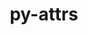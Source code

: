 ---
title: "py-attrs"
layout: cache
categories: [package, develop-2024-09-22]
meta: {"versions": ["23.1.0"], "compilers": ["apple-clang@=15.0.0", "gcc@=11.1.0", "gcc@=11.4.0", "gcc@=7.3.1", "gcc@=7.5.0", "gcc@=9.4.0", "oneapi@=2024.2.1"], "oss": ["amzn2", "ubuntu18.04", "ubuntu20.04", "ubuntu22.04", "ventura"], "platforms": ["darwin", "linux"], "targets": ["aarch64", "neoverse_n1", "neoverse_v1", "neoverse_v2", "ppc64le", "x86_64_v3"], "stacks": ["aws-isc", "aws-isc-aarch64", "data-vis-sdk", "e4s-neoverse-v2", "e4s-neoverse_v1", "e4s-oneapi", "e4s-power", "ml-darwin-aarch64-mps", "ml-linux-x86_64-cpu", "ml-linux-x86_64-cuda", "ml-linux-x86_64-rocm", "radiuss", "root"], "num_specs": 19, "num_specs_by_stack": {"root": 19, "ml-darwin-aarch64-mps": 2, "aws-isc-aarch64": 2, "aws-isc": 1, "e4s-power": 2, "radiuss": 2, "data-vis-sdk": 2, "e4s-neoverse_v1": 2, "e4s-neoverse-v2": 2, "ml-linux-x86_64-rocm": 1, "ml-linux-x86_64-cuda": 2, "ml-linux-x86_64-cpu": 2, "e4s-oneapi": 2}}
spec_details: [{"hash": "xwjspbvveb32oz7owtxz3mkkrn7fyvzf", "compiler": "apple-clang@=15.0.0", "versions": ["23.1.0"], "os": "ventura", "platform": "darwin", "target": "aarch64", "variants": ["build_system=python_pip"], "stacks": ["root", "ml-darwin-aarch64-mps"], "size": "-", "tarball": "https://binaries.spack.io/develop-2024-09-22/build_cache/darwin-ventura-aarch64/apple-clang-15.0.0/py-attrs-23.1.0/darwin-ventura-aarch64-apple-clang-15.0.0-py-attrs-23.1.0-xwjspbvveb32oz7owtxz3mkkrn7fyvzf.spack"}, {"hash": "fykyjt2zzdil523q2dtnvrqfgiokrtuf", "compiler": "apple-clang@=15.0.0", "versions": ["23.1.0"], "os": "ventura", "platform": "darwin", "target": "aarch64", "variants": ["build_system=python_pip"], "stacks": ["root", "ml-darwin-aarch64-mps"], "size": "-", "tarball": "https://binaries.spack.io/develop-2024-09-22/build_cache/darwin-ventura-aarch64/apple-clang-15.0.0/py-attrs-23.1.0/darwin-ventura-aarch64-apple-clang-15.0.0-py-attrs-23.1.0-fykyjt2zzdil523q2dtnvrqfgiokrtuf.spack"}, {"hash": "5y6qbvg4ovuawadrfbd7mjmmfmgqar2s", "compiler": "gcc@=7.3.1", "versions": ["23.1.0"], "os": "amzn2", "platform": "linux", "target": "aarch64", "variants": ["build_system=python_pip"], "stacks": ["root", "aws-isc-aarch64"], "size": "-", "tarball": "https://binaries.spack.io/develop-2024-09-22/build_cache/linux-amzn2-aarch64/gcc-7.3.1/py-attrs-23.1.0/linux-amzn2-aarch64-gcc-7.3.1-py-attrs-23.1.0-5y6qbvg4ovuawadrfbd7mjmmfmgqar2s.spack"}, {"hash": "e7apmbfu3k7xqkjnwg4ili4ezty44lfz", "compiler": "gcc@=7.3.1", "versions": ["23.1.0"], "os": "amzn2", "platform": "linux", "target": "neoverse_n1", "variants": ["build_system=python_pip"], "stacks": ["root", "aws-isc-aarch64"], "size": "-", "tarball": "https://binaries.spack.io/develop-2024-09-22/build_cache/linux-amzn2-neoverse_n1/gcc-7.3.1/py-attrs-23.1.0/linux-amzn2-neoverse_n1-gcc-7.3.1-py-attrs-23.1.0-e7apmbfu3k7xqkjnwg4ili4ezty44lfz.spack"}, {"hash": "nxlp5ymw7sgdnptedfam2qvs2wvxlhwt", "compiler": "gcc@=7.3.1", "versions": ["23.1.0"], "os": "amzn2", "platform": "linux", "target": "x86_64_v3", "variants": ["build_system=python_pip"], "stacks": ["root", "aws-isc"], "size": "-", "tarball": "https://binaries.spack.io/develop-2024-09-22/build_cache/linux-amzn2-x86_64_v3/gcc-7.3.1/py-attrs-23.1.0/linux-amzn2-x86_64_v3-gcc-7.3.1-py-attrs-23.1.0-nxlp5ymw7sgdnptedfam2qvs2wvxlhwt.spack"}, {"hash": "3qxyypvcdi44jxf2t3psaoadpml6tsnc", "compiler": "gcc@=9.4.0", "versions": ["23.1.0"], "os": "ubuntu20.04", "platform": "linux", "target": "ppc64le", "variants": ["build_system=python_pip"], "stacks": ["e4s-power", "root"], "size": "-", "tarball": "https://binaries.spack.io/develop-2024-09-22/build_cache/linux-ubuntu20.04-ppc64le/gcc-9.4.0/py-attrs-23.1.0/linux-ubuntu20.04-ppc64le-gcc-9.4.0-py-attrs-23.1.0-3qxyypvcdi44jxf2t3psaoadpml6tsnc.spack"}, {"hash": "r3qhznglq4zipq3d4qmu4d3jdvhyjea4", "compiler": "gcc@=7.5.0", "versions": ["23.1.0"], "os": "ubuntu18.04", "platform": "linux", "target": "x86_64_v3", "variants": ["build_system=python_pip"], "stacks": ["radiuss", "root"], "size": "-", "tarball": "https://binaries.spack.io/develop-2024-09-22/build_cache/linux-ubuntu18.04-x86_64_v3/gcc-7.5.0/py-attrs-23.1.0/linux-ubuntu18.04-x86_64_v3-gcc-7.5.0-py-attrs-23.1.0-r3qhznglq4zipq3d4qmu4d3jdvhyjea4.spack"}, {"hash": "xnvphy7ot7iskicj3affnqn5trtje27p", "compiler": "gcc@=7.5.0", "versions": ["23.1.0"], "os": "ubuntu18.04", "platform": "linux", "target": "x86_64_v3", "variants": ["build_system=python_pip"], "stacks": ["radiuss", "root"], "size": "-", "tarball": "https://binaries.spack.io/develop-2024-09-22/build_cache/linux-ubuntu18.04-x86_64_v3/gcc-7.5.0/py-attrs-23.1.0/linux-ubuntu18.04-x86_64_v3-gcc-7.5.0-py-attrs-23.1.0-xnvphy7ot7iskicj3affnqn5trtje27p.spack"}, {"hash": "p3evqaeh73t6zcyqay6q3xmeonw2ltiq", "compiler": "gcc@=9.4.0", "versions": ["23.1.0"], "os": "ubuntu20.04", "platform": "linux", "target": "ppc64le", "variants": ["build_system=python_pip"], "stacks": ["e4s-power", "root"], "size": "-", "tarball": "https://binaries.spack.io/develop-2024-09-22/build_cache/linux-ubuntu20.04-ppc64le/gcc-9.4.0/py-attrs-23.1.0/linux-ubuntu20.04-ppc64le-gcc-9.4.0-py-attrs-23.1.0-p3evqaeh73t6zcyqay6q3xmeonw2ltiq.spack"}, {"hash": "emze3zrf5mrsiyjj4leuafobnvywfcje", "compiler": "gcc@=11.1.0", "versions": ["23.1.0"], "os": "ubuntu20.04", "platform": "linux", "target": "x86_64_v3", "variants": ["build_system=python_pip"], "stacks": ["data-vis-sdk", "root"], "size": "-", "tarball": "https://binaries.spack.io/develop-2024-09-22/build_cache/linux-ubuntu20.04-x86_64_v3/gcc-11.1.0/py-attrs-23.1.0/linux-ubuntu20.04-x86_64_v3-gcc-11.1.0-py-attrs-23.1.0-emze3zrf5mrsiyjj4leuafobnvywfcje.spack"}, {"hash": "wmwha2b65esqfwjay5yd3hpi7fq3vhby", "compiler": "gcc@=11.1.0", "versions": ["23.1.0"], "os": "ubuntu20.04", "platform": "linux", "target": "x86_64_v3", "variants": ["build_system=python_pip"], "stacks": ["data-vis-sdk", "root"], "size": "-", "tarball": "https://binaries.spack.io/develop-2024-09-22/build_cache/linux-ubuntu20.04-x86_64_v3/gcc-11.1.0/py-attrs-23.1.0/linux-ubuntu20.04-x86_64_v3-gcc-11.1.0-py-attrs-23.1.0-wmwha2b65esqfwjay5yd3hpi7fq3vhby.spack"}, {"hash": "tmzrmmw5ziymq532pc622dxfqbkfofuw", "compiler": "gcc@=11.4.0", "versions": ["23.1.0"], "os": "ubuntu22.04", "platform": "linux", "target": "neoverse_v1", "variants": ["build_system=python_pip"], "stacks": ["root", "e4s-neoverse_v1"], "size": "-", "tarball": "https://binaries.spack.io/develop-2024-09-22/build_cache/linux-ubuntu22.04-neoverse_v1/gcc-11.4.0/py-attrs-23.1.0/linux-ubuntu22.04-neoverse_v1-gcc-11.4.0-py-attrs-23.1.0-tmzrmmw5ziymq532pc622dxfqbkfofuw.spack"}, {"hash": "eaerxsjhnspwtb53pcaefv7xmx346ss3", "compiler": "gcc@=11.4.0", "versions": ["23.1.0"], "os": "ubuntu22.04", "platform": "linux", "target": "neoverse_v1", "variants": ["build_system=python_pip"], "stacks": ["root", "e4s-neoverse_v1"], "size": "-", "tarball": "https://binaries.spack.io/develop-2024-09-22/build_cache/linux-ubuntu22.04-neoverse_v1/gcc-11.4.0/py-attrs-23.1.0/linux-ubuntu22.04-neoverse_v1-gcc-11.4.0-py-attrs-23.1.0-eaerxsjhnspwtb53pcaefv7xmx346ss3.spack"}, {"hash": "zf4etfsa5qjrx2jsa4k5bthds52bnok2", "compiler": "gcc@=11.4.0", "versions": ["23.1.0"], "os": "ubuntu22.04", "platform": "linux", "target": "neoverse_v2", "variants": ["build_system=python_pip"], "stacks": ["e4s-neoverse-v2", "root"], "size": "-", "tarball": "https://binaries.spack.io/develop-2024-09-22/build_cache/linux-ubuntu22.04-neoverse_v2/gcc-11.4.0/py-attrs-23.1.0/linux-ubuntu22.04-neoverse_v2-gcc-11.4.0-py-attrs-23.1.0-zf4etfsa5qjrx2jsa4k5bthds52bnok2.spack"}, {"hash": "3oa6b4gr677i4niqcuoixssebiuehdf5", "compiler": "gcc@=11.4.0", "versions": ["23.1.0"], "os": "ubuntu22.04", "platform": "linux", "target": "neoverse_v2", "variants": ["build_system=python_pip"], "stacks": ["e4s-neoverse-v2", "root"], "size": "-", "tarball": "https://binaries.spack.io/develop-2024-09-22/build_cache/linux-ubuntu22.04-neoverse_v2/gcc-11.4.0/py-attrs-23.1.0/linux-ubuntu22.04-neoverse_v2-gcc-11.4.0-py-attrs-23.1.0-3oa6b4gr677i4niqcuoixssebiuehdf5.spack"}, {"hash": "h2sbekl7pptllswpid5eon75vn2co2co", "compiler": "gcc@=11.4.0", "versions": ["23.1.0"], "os": "ubuntu22.04", "platform": "linux", "target": "x86_64_v3", "variants": ["build_system=python_pip"], "stacks": ["ml-linux-x86_64-rocm", "root", "ml-linux-x86_64-cuda", "ml-linux-x86_64-cpu"], "size": "-", "tarball": "https://binaries.spack.io/develop-2024-09-22/build_cache/linux-ubuntu22.04-x86_64_v3/gcc-11.4.0/py-attrs-23.1.0/linux-ubuntu22.04-x86_64_v3-gcc-11.4.0-py-attrs-23.1.0-h2sbekl7pptllswpid5eon75vn2co2co.spack"}, {"hash": "q3hniprf3323zdtptobq5sqcndhhgsbr", "compiler": "gcc@=11.4.0", "versions": ["23.1.0"], "os": "ubuntu22.04", "platform": "linux", "target": "x86_64_v3", "variants": ["build_system=python_pip"], "stacks": ["root", "ml-linux-x86_64-cuda", "ml-linux-x86_64-cpu"], "size": "-", "tarball": "https://binaries.spack.io/develop-2024-09-22/build_cache/linux-ubuntu22.04-x86_64_v3/gcc-11.4.0/py-attrs-23.1.0/linux-ubuntu22.04-x86_64_v3-gcc-11.4.0-py-attrs-23.1.0-q3hniprf3323zdtptobq5sqcndhhgsbr.spack"}, {"hash": "kkqt2isiwtlxkn4uplxjlgjiv7p2asui", "compiler": "oneapi@=2024.2.1", "versions": ["23.1.0"], "os": "ubuntu22.04", "platform": "linux", "target": "x86_64_v3", "variants": ["build_system=python_pip"], "stacks": ["root", "e4s-oneapi"], "size": "-", "tarball": "https://binaries.spack.io/develop-2024-09-22/build_cache/linux-ubuntu22.04-x86_64_v3/oneapi-2024.2.1/py-attrs-23.1.0/linux-ubuntu22.04-x86_64_v3-oneapi-2024.2.1-py-attrs-23.1.0-kkqt2isiwtlxkn4uplxjlgjiv7p2asui.spack"}, {"hash": "suildpavqxsqynxkc7zgyfhtosbkukxy", "compiler": "oneapi@=2024.2.1", "versions": ["23.1.0"], "os": "ubuntu22.04", "platform": "linux", "target": "x86_64_v3", "variants": ["build_system=python_pip"], "stacks": ["root", "e4s-oneapi"], "size": "-", "tarball": "https://binaries.spack.io/develop-2024-09-22/build_cache/linux-ubuntu22.04-x86_64_v3/oneapi-2024.2.1/py-attrs-23.1.0/linux-ubuntu22.04-x86_64_v3-oneapi-2024.2.1-py-attrs-23.1.0-suildpavqxsqynxkc7zgyfhtosbkukxy.spack"}]
---